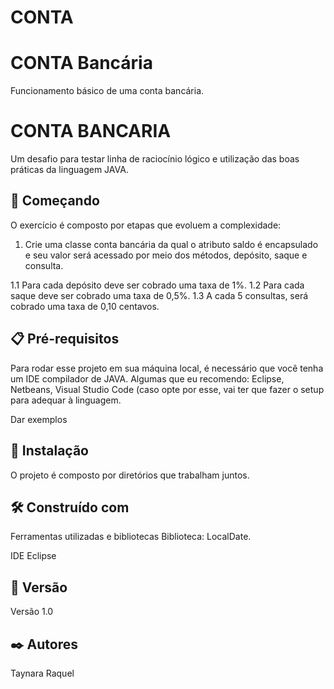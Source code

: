 # CONTA

# CONTA Bancária 
Funcionamento básico de uma conta bancária. 

# CONTA BANCARIA
Um desafio para testar linha de raciocínio lógico e utilização das boas práticas da linguagem JAVA.

## 🚀 Começando
O exercício é composto por etapas que evoluem a complexidade:

1. Crie uma classe conta bancária da qual o atributo saldo é encapsulado e seu valor será acessado por meio dos métodos, depósito, saque e consulta.

1.1 Para cada depósito deve ser cobrado uma taxa de 1%.
1.2 Para cada saque deve ser cobrado uma taxa de 0,5%.
1.3 A cada 5 consultas, será cobrado uma taxa de 0,10 centavos.



## 📋 Pré-requisitos
Para rodar esse projeto em sua máquina local, é necessário que você tenha um IDE compilador de JAVA. Algumas que eu recomendo: Eclipse, Netbeans, Visual Studio Code (caso opte por esse, vai ter que fazer o setup para adequar à linguagem.

Dar exemplos
## 🔧 Instalação
O projeto é composto por diretórios que trabalham juntos.

## 🛠️ Construído com
Ferramentas utilizadas e bibliotecas
Biblioteca: LocalDate.

IDE Eclipse
## 📌 Versão
Versão 1.0

## ✒️ Autores
Taynara Raquel